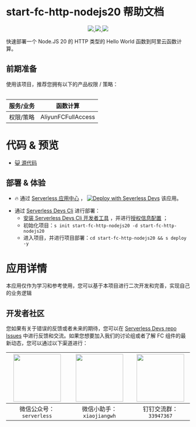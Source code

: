 # start-fc-http-nodejs20 帮助文档

<p align="center" class="flex justify-center">
    <a href="https://www.serverless-devs.com" class="ml-1">
    <img src="http://editor.devsapp.cn/icon?package=start-fc-http-nodejs20&type=packageType">
  </a>
  <a href="http://www.devsapp.cn/details.html?name=start-fc-http-nodejs20" class="ml-1">
    <img src="http://editor.devsapp.cn/icon?package=start-fc-http-nodejs20&type=packageVersion">
  </a>
  <a href="http://www.devsapp.cn/details.html?name=start-fc-http-nodejs20" class="ml-1">
    <img src="http://editor.devsapp.cn/icon?package=start-fc-http-nodejs20&type=packageDownload">
  </a>
</p>

<description>

快速部署一个 Node.JS 20 的 HTTP 类型的 Hello World 函数到阿里云函数计算。

</description>

<table>

## 前期准备

使用该项目，推荐您拥有以下的产品权限 / 策略：

| 服务/业务 | 函数计算 |
| --- |  --- |
| 权限/策略 | AliyunFCFullAccess |  

</table>

<codepre id="codepre">

# 代码 & 预览

- [:smiley_cat:  源代码](https://github.com/devsapp/start-fc/blob/main/http-function/fc-http-node.js20)

</codepre>

<deploy>

## 部署 & 体验

<appcenter>

- :fire:  通过 [Serverless 应用中心](https://fcnext.console.aliyun.com/applications/create?template=start-fc-http-nodejs20) ，
[![Deploy with Severless Devs](https://img.alicdn.com/imgextra/i1/O1CN01w5RFbX1v45s8TIXPz_!!6000000006118-55-tps-95-28.svg)](https://fcnext.console.aliyun.com/applications/create?template=start-fc-http-nodejs20)  该应用。

</appcenter>

- 通过 [Serverless Devs Cli](https://www.serverless-devs.com/serverless-devs/install) 进行部署：
  - [安装 Serverless Devs Cli 开发者工具](https://www.serverless-devs.com/serverless-devs/install) ，并进行[授权信息配置](https://www.serverless-devs.com/fc/config) ；
  - 初始化项目：`s init start-fc-http-nodejs20 -d start-fc-http-nodejs20`
  - 进入项目，并进行项目部署：`cd start-fc-http-nodejs20 && s deploy -y`

</deploy>

<appdetail id="flushContent">

# 应用详情

本应用仅作为学习和参考使用，您可以基于本项目进行二次开发和完善，实现自己的业务逻辑

</appdetail>

<devgroup>

## 开发者社区

您如果有关于错误的反馈或者未来的期待，您可以在 [Serverless Devs repo Issues](https://github.com/serverless-devs/serverless-devs/issues) 中进行反馈和交流。如果您想要加入我们的讨论组或者了解 FC 组件的最新动态，您可以通过以下渠道进行：

<p align="center">

| <img src="https://serverless-article-picture.oss-cn-hangzhou.aliyuncs.com/1635407298906_20211028074819117230.png" width="130px" > | <img src="https://serverless-article-picture.oss-cn-hangzhou.aliyuncs.com/1635407044136_20211028074404326599.png" width="130px" > | <img src="https://serverless-article-picture.oss-cn-hangzhou.aliyuncs.com/1635407252200_20211028074732517533.png" width="130px" > |
|--- | --- | --- |
| <center>微信公众号：`serverless`</center> | <center>微信小助手：`xiaojiangwh`</center> | <center>钉钉交流群：`33947367`</center> |

</p>

</devgroup>
